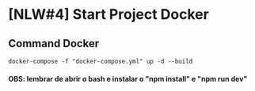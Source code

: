 # [NLW#4] Start Project Docker


## Command Docker
`docker-compose -f "docker-compose.yml" up -d --build`

#### OBS: lembrar de abrir o bash e instalar o "npm install" e "npm run dev"
